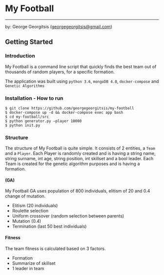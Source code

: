 # My Football
---
by:
George Georgitsis (georgegeorgitsis@gmail.com)

## Getting Started

### Introduction
My Football is a command line script that quickly finds the best team out of thousands of random players, for a specific formation. 

The application was built using `python 3.6`, `mongoDB 4.0`, `docker-compose` and `Genetic Algorithms` 


### Installation - How to run
```
$ git clone https://github.com/georgegeorgitsis/my-football
$ docker-compose up -d && docker-compose exec app bash
$ cd my-football/src
$ python generator.py —player 10000
$ python init.py
```

### Structure 
The structure of My Football is quite simple. It consists of 2 entities, a `Team` and a `Player`.
Each Player is randomly created and is having a string name, string surname, int age, string position, int skillset and a bool leader.
Each Team is created for the genetic algorithm purposes and is having a formation.

#### (GA)
My Football GA uses population of 800 individuals, elitism of 20 and 0.4 change of mutation.

- Elitism (20 individuals)
- Roulette selection
- Uniform crossover (random selection between parents)
- Mutation (0.4)
- Termination (last 50 best individuals)

#### Fitness 
The team fitness is calculated based on 3 factors. 
- Formation 
- Summarize of skillset
- 1 leader in team